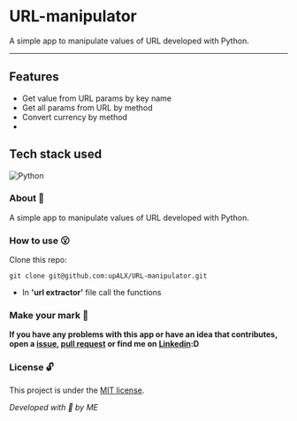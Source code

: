 # URL-manipulator
A simple app to manipulate values of URL developed with Python.

---
## Features
- Get value from URL params by key name
- Get all params from URL by method
- Convert currency by method 
- 

## Tech stack used
![Python](https://img.shields.io/badge/-Python-05122A?style=flat&logo=python)&nbsp;

### About :book:
A simple app to manipulate values of URL developed with Python.

### How to use :open_mouth:
Clone this repo:

```
git clone git@github.com:upALX/URL-manipulator.git
```

- In **'url extractor'** file call the functions 


### Make your mark :triangular_flag_on_post:

**If you have any problems with this app or have an idea that contributes, open a [issue](https://github.com/upALX/URL-manipulator/issues), [pull request](https://github.com/upALX/URL-manipulator/pulls) or find me on [Linkedin](https://www.linkedin.com/in/upalx/):D**

### License :unlock:
This project is under the [MIT license](https://github.com/upALX/Simple-API/blob/1bd0e539a673e684ebe9977cd72c709acbd65aa3/LICENSE).

*Developed with :purple_heart: by ME*
